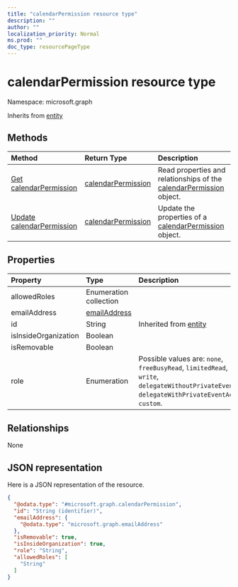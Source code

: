 ```yaml
---
title: "calendarPermission resource type"
description: ""
author: ""
localization_priority: Normal
ms.prod: ""
doc_type: resourcePageType
---
```


# calendarPermission resource type


Namespace: microsoft.graph




Inherits from [entity](../resources/entity.md)

## Methods
|Method|Return Type|Description|
|:---|:---|:---|
|[Get calendarPermission](../api/calendarpermission-get.md)|[calendarPermission](../resources/calendarpermission.md)|Read properties and relationships of the [calendarPermission](../resources/calendarpermission.md) object.|
|[Update calendarPermission](../api/calendarpermission-update.md)|[calendarPermission](../resources/calendarpermission.md)|Update the properties of a [calendarPermission](../resources/calendarpermission.md) object.|

## Properties
|Property|Type|Description|
|:---|:---|:---|
|allowedRoles|Enumeration collection||
|emailAddress|[emailAddress](../resources/emailaddress.md)||
|id|String| Inherited from [entity](../resources/entity.md)|
|isInsideOrganization|Boolean||
|isRemovable|Boolean||
|role|Enumeration| Possible values are: `none`, `freeBusyRead`, `limitedRead`, `read`, `write`, `delegateWithoutPrivateEventAccess`, `delegateWithPrivateEventAccess`, `custom`.|

## Relationships
None

## JSON representation
Here is a JSON representation of the resource.
<!-- {
  "blockType": "resource",
  "keyProperty": "id",
  "@odata.type": "microsoft.graph.calendarPermission",
  "baseType": "microsoft.graph.entity",
  "openType": false
}
-->
``` json
{
  "@odata.type": "#microsoft.graph.calendarPermission",
  "id": "String (identifier)",
  "emailAddress": {
    "@odata.type": "microsoft.graph.emailAddress"
  },
  "isRemovable": true,
  "isInsideOrganization": true,
  "role": "String",
  "allowedRoles": [
    "String"
  ]
}
```

